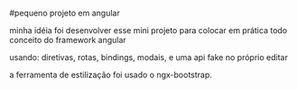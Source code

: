 #pequeno projeto em angular

minha idéia foi desenvolver esse mini projeto para colocar em prática todo conceito do framework angular

usando: diretivas, rotas, bindings, modais, e uma api fake no próprio editar

a ferramenta de estilização foi usado  o ngx-bootstrap.
